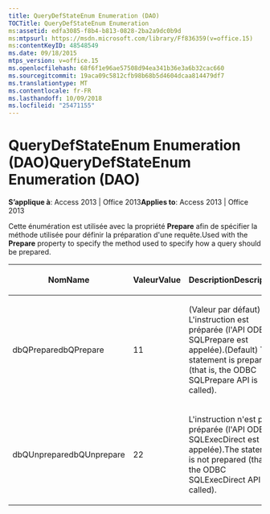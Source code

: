 ```yaml
---
title: QueryDefStateEnum Enumeration (DAO)
TOCTitle: QueryDefStateEnum Enumeration
ms:assetid: edfa3085-f8b4-b813-0828-2ba2a9dc0b9d
ms:mtpsurl: https://msdn.microsoft.com/library/Ff836359(v=office.15)
ms:contentKeyID: 48548549
ms.date: 09/18/2015
mtps_version: v=office.15
ms.openlocfilehash: 68f6f1e96ae57508d94ea341b36e3a6b32cac660
ms.sourcegitcommit: 19aca09c5812cfb98b68b5d4604dcaa814479df7
ms.translationtype: MT
ms.contentlocale: fr-FR
ms.lasthandoff: 10/09/2018
ms.locfileid: "25471155"
---
```

# <a name="querydefstateenum-enumeration-dao"></a><span data-ttu-id="99374-102">QueryDefStateEnum Enumeration (DAO)</span><span class="sxs-lookup"><span data-stu-id="99374-102">QueryDefStateEnum Enumeration (DAO)</span></span>


<span data-ttu-id="99374-103">**S’applique à**: Access 2013 | Office 2013</span><span class="sxs-lookup"><span data-stu-id="99374-103">**Applies to**: Access 2013 | Office 2013</span></span>

<span data-ttu-id="99374-104">Cette énumération est utilisée avec la propriété **Prepare** afin de spécifier la méthode utilisée pour définir la préparation d'une requête.</span><span class="sxs-lookup"><span data-stu-id="99374-104">Used with the **Prepare** property to specify the method used to specify how a query should be prepared.</span></span>

<table>
<colgroup>
<col style="width: 33%" />
<col style="width: 33%" />
<col style="width: 33%" />
</colgroup>
<thead>
<tr class="header">
<th><p><span data-ttu-id="99374-105">Nom</span><span class="sxs-lookup"><span data-stu-id="99374-105">Name</span></span></p></th>
<th><p><span data-ttu-id="99374-106">Valeur</span><span class="sxs-lookup"><span data-stu-id="99374-106">Value</span></span></p></th>
<th><p><span data-ttu-id="99374-107">Description</span><span class="sxs-lookup"><span data-stu-id="99374-107">Description</span></span></p></th>
</tr>
</thead>
<tbody>
<tr class="odd">
<td><p><span data-ttu-id="99374-108">dbQPrepare</span><span class="sxs-lookup"><span data-stu-id="99374-108">dbQPrepare</span></span></p></td>
<td><p><span data-ttu-id="99374-109">1</span><span class="sxs-lookup"><span data-stu-id="99374-109">1</span></span></p></td>
<td><p><span data-ttu-id="99374-110">(Valeur par défaut) L'instruction est préparée (l'API ODBC SQLPrepare est appelée).</span><span class="sxs-lookup"><span data-stu-id="99374-110">(Default) The statement is prepared (that is, the ODBC SQLPrepare API is called).</span></span></p></td>
</tr>
<tr class="even">
<td><p><span data-ttu-id="99374-111">dbQUnprepare</span><span class="sxs-lookup"><span data-stu-id="99374-111">dbQUnprepare</span></span></p></td>
<td><p><span data-ttu-id="99374-112">2</span><span class="sxs-lookup"><span data-stu-id="99374-112">2</span></span></p></td>
<td><p><span data-ttu-id="99374-113">L'instruction n'est pas préparée (l'API ODBC SQLExecDirect est appelée).</span><span class="sxs-lookup"><span data-stu-id="99374-113">The statement is not prepared (that is, the ODBC SQLExecDirect API is called).</span></span></p></td>
</tr>
</tbody>
</table>

